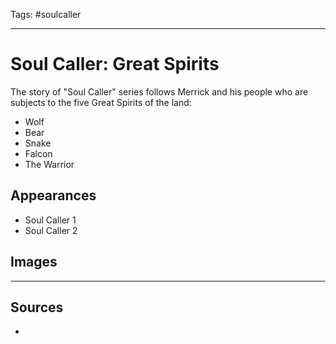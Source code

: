 Tags: #soulcaller 

---
# Soul Caller: Great Spirits

The story of "Soul Caller" series follows Merrick and his people who are subjects to the five Great Spirits of the land:

- Wolf
- Bear
- Snake
- Falcon
- The Warrior

## Appearances

- Soul Caller 1
- Soul Caller 2

## Images

---
## Sources
- 